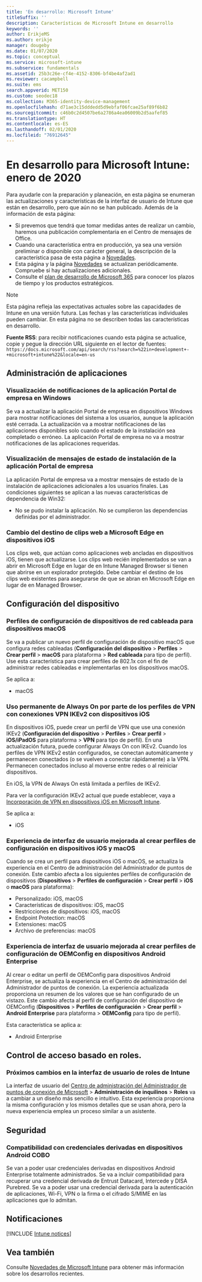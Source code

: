 ```yaml
---
title: 'En desarrollo: Microsoft Intune'
titleSuffix: ''
description: Características de Microsoft Intune en desarrollo
keywords: ''
author: ErikjeMS
ms.author: erikje
manager: dougeby
ms.date: 01/07/2020
ms.topic: conceptual
ms.service: microsoft-intune
ms.subservice: fundamentals
ms.assetid: 25b3c26e-cf4e-4152-8306-bf4be4af2ad1
ms.reviewer: cacampbell
ms.suite: ems
search.appverid: MET150
ms.custom: seodec18
ms.collection: M365-identity-device-management
ms.openlocfilehash: d71ae3c15dddedd5d9ebfaf06fcae25af89f6b82
ms.sourcegitcommit: c46b0c2d4507be6a2786a4ea06009b2d5aafef85
ms.translationtype: HT
ms.contentlocale: es-ES
ms.lasthandoff: 02/01/2020
ms.locfileid: "76912645"
---
```

# <a name="in-development-for-microsoft-intune---january-2020"></a>En desarrollo para Microsoft Intune: enero de 2020

Para ayudarle con la preparación y planeación, en esta página se enumeran las actualizaciones y características de la interfaz de usuario de Intune que están en desarrollo, pero que aún no se han publicado. Además de la información de esta página: 

- Si prevemos que tendrá que tomar medidas antes de realizar un cambio, haremos una publicación complementaria en el Centro de mensajes de Office.
- Cuando una característica entra en producción, ya sea una versión preliminar o disponible con carácter general, la descripción de la característica pasa de esta página a [Novedades](whats-new.md).
- Esta página y la página [Novedades](whats-new.md) se actualizan periódicamente. Compruebe si hay actualizaciones adicionales.
- Consulte el [plan de desarrollo de Microsoft 365](https://www.microsoft.com/microsoft-365/roadmap?rtc=2&filters=EMS) para conocer los plazos de tiempo y los productos estratégicos.

> [!NOTE]
> Esta página refleja las expectativas actuales sobre las capacidades de Intune en una versión futura. Las fechas y las características individuales pueden cambiar. En esta página no se describen todas las características en desarrollo.

**Fuente RSS**: para recibir notificaciones cuando esta página se actualice, copie y pegue la dirección URL siguiente en el lector de fuentes: `https://docs.microsoft.com/api/search/rss?search=%22in+development+-+microsoft+intune%22&locale=en-us`

<!--
## What's coming to Intune in the Azure portal 
## What's coming to Intune apps
## Notices
-->

<!-- Common categories:  
## App management
## Device configuration
## Device enrollment
## Device management
## Intune apps
## Monitor and troubleshoot
## Role-based access control
## Security

-->
 
<!-- ***********************************************-->
## <a name="app-management"></a>Administración de aplicaciones

### <a name="display-notifications-for-the-company-portal-app-on-windows---1808082----"></a>Visualización de notificaciones de la aplicación Portal de empresa en Windows<!-- 1808082  -->
Se va a actualizar la aplicación Portal de empresa en dispositivos Windows para mostrar notificaciones del sistema a los usuarios, aunque la aplicación esté cerrada. La actualización va a mostrar notificaciones de las aplicaciones disponibles solo cuando el estado de la instalación sea completado o erróneo. La aplicación Portal de empresa no va a mostrar notificaciones de las aplicaciones requeridas. 

### <a name="display-installation-status-messages-for-the-company-portal-app---2514416----"></a>Visualización de mensajes de estado de instalación de la aplicación Portal de empresa<!-- 2514416  -->
La aplicación Portal de empresa va a mostrar mensajes de estado de la instalación de aplicaciones adicionales a los usuarios finales. Las condiciones siguientes se aplican a las nuevas características de dependencia de Win32:
- No se pudo instalar la aplicación. No se cumplieron las dependencias definidas por el administrador.

### <a name="retarget-web-clips-to-microsoft-edge-on-ios-devices---5455276---"></a>Cambio del destino de clips web a Microsoft Edge en dispositivos iOS<!-- 5455276 -->
Los clips web, que actúan como aplicaciones web ancladas en dispositivos iOS, tienen que actualizarse. Los clips web recién implementados se van a abrir en Microsoft Edge en lugar de en Intune Managed Browser si tienen que abrirse en un explorador protegido. Debe cambiar el destino de los clips web existentes para asegurarse de que se abran en Microsoft Edge en lugar de en Managed Browser. 


<!-- ***********************************************-->
## <a name="device-configuration"></a>Configuración del dispositivo

### <a name="wired-network-device-configuration-profiles-for-macos-devices---3508686----"></a>Perfiles de configuración de dispositivos de red cableada para dispositivos macOS<!-- 3508686  -->
Se va a publicar un nuevo perfil de configuración de dispositivo macOS que configura redes cableadas (**Configuración del dispositivo** > **Perfiles** > **Crear perfil** > **macOS** para plataforma > **Red cableada** para tipo de perfil). Use esta característica para crear perfiles de 802.1x con el fin de administrar redes cableadas e implementarlas en los dispositivos macOS.

Se aplica a:
- macOS

### <a name="vpn-profiles-with-ikev2-vpn-connections-can-use-always-on-with-ios-devices----1947932-idready---"></a>Uso permanente de Always On por parte de los perfiles de VPN con conexiones VPN IKEv2 con dispositivos iOS <!-- 1947932 idready -->
En dispositivos iOS, puede crear un perfil de VPN que use una conexión IKEv2 (**Configuración del dispositivo** > **Perfiles** > **Crear perfil** > **iOS/iPadOS** para plataforma > **VPN** para tipo de perfil). En una actualización futura, puede configurar Always On con IKEv2. Cuando los perfiles de VPN IKEv2 están configurados, se conectan automáticamente y permanecen conectados (o se vuelven a conectar rápidamente) a la VPN. Permanecen conectados incluso al moverse entre redes o al reiniciar dispositivos.

En iOS, la VPN de Always On está limitada a perfiles de IKEv2.

Para ver la configuración IKEv2 actual que puede establecer, vaya a [Incorporación de VPN en dispositivos iOS en Microsoft Intune](../configuration/vpn-settings-ios.md#ikev2-settings).

Se aplica a:
- iOS

### <a name="improved-user-interface-experience-when-creating-configuration-profiles-on-ios-and-macos-devices---5569008-5569039-5569057-5569110-5569116-5569131-5569139-5569153-5859984-idready---"></a>Experiencia de interfaz de usuario mejorada al crear perfiles de configuración en dispositivos iOS y macOS<!-- 5569008-5569039-5569057-5569110-5569116-5569131-5569139-5569153-5859984 idready -->
Cuando se crea un perfil para dispositivos iOS o macOS, se actualiza la experiencia en el Centro de administración del Administrador de puntos de conexión. Este cambio afecta a los siguientes perfiles de configuración de dispositivos (**Dispositivos** > **Perfiles de configuración** > **Crear perfil** > **iOS** o **macOS** para plataforma):

- Personalizado: iOS, macOS
- Características de dispositivos: iOS, macOS
- Restricciones de dispositivos: iOS, macOS
- Endpoint Protection: macOS
- Extensiones: macOS
- Archivo de preferencias: macOS

### <a name="improved-user-interface-experience-when-creating-oemconfig-configuration-profiles-on-android-enterprise-devices---5568645-idready----"></a>Experiencia de interfaz de usuario mejorada al crear perfiles de configuración de OEMConfig en dispositivos Android Enterprise<!-- 5568645 idready  -->
Al crear o editar un perfil de OEMConfig para dispositivos Android Enterprise, se actualiza la experiencia en el Centro de administración del Administrador de puntos de conexión. La experiencia actualizada proporciona un resumen de los valores que se han configurado de un vistazo. Este cambio afecta al perfil de configuración del dispositivo de OEMConfig (**Dispositivos** > **Perfiles de configuración** > **Crear perfil** > **Android Enterprise** para plataforma > **OEMConfig** para tipo de perfil).

Esta característica se aplica a:
- Android Enterprise 

<!-- ***********************************************-->
<!--## Device enrollment-->



<!-- ***********************************************-->
<!--## Device management-->



<!-- ***********************************************-->
<!--## Intune apps-->
 

<!-- ***********************************************-->

<!--
## Monitoring and troubleshooting
-->


<!-- ***********************************************-->
## <a name="role-based-access-control"></a>Control de acceso basado en roles.

### <a name="intune-roles-user-interface-changes-coming--5801612-idready--"></a>Próximos cambios en la interfaz de usuario de roles de Intune<!--5801612 idready-->
La interfaz de usuario del [Centro de administración del Administrador de puntos de conexión de Microsoft](https://go.microsoft.com/fwlink/?linkid=2109431) > **Administración de inquilinos** > **Roles** va a cambiar a un diseño más sencillo e intuitivo. Esta experiencia proporciona la misma configuración y los mismos detalles que se usan ahora, pero la nueva experiencia emplea un proceso similar a un asistente.


<!-- ***********************************************-->
## <a name="security"></a>Seguridad

### <a name="derived-credentials-support-on-android-cobo-devices--4839592--"></a>Compatibilidad con credenciales derivadas en dispositivos Android COBO<!--4839592-->
Se van a poder usar credenciales derivadas en dispositivos Android Enterprise totalmente administrados. Se va a incluir compatibilidad para recuperar una credencial derivada de Entrust Datacard, Intercede y DISA Purebred. Se va a poder usar una credencial derivada para la autenticación de aplicaciones, Wi-Fi, VPN o la firma o el cifrado S/MIME en las aplicaciones que lo admitan. 

<!-- ***********************************************-->
## <a name="notices"></a>Notificaciones

[!INCLUDE [Intune notices](../includes/intune-notices.md)]

## <a name="see-also"></a>Vea también
Consulte [Novedades de Microsoft Intune](whats-new.md) para obtener más información sobre los desarrollos recientes.


